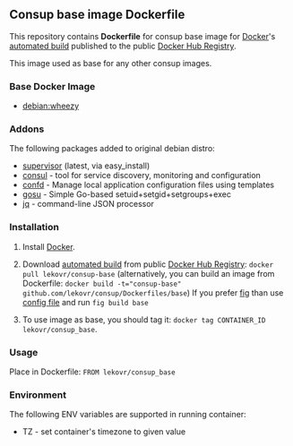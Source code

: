 ## Consup base image Dockerfile

This repository contains **Dockerfile** for consup base image
for [Docker](https://www.docker.com/)'s [automated build](https://registry.hub.docker.com/u/lekovr/consup-base/) 
published to the public [Docker Hub Registry](https://registry.hub.docker.com/).

This image used as base for any other consup images.

### Base Docker Image

* [debian:wheezy](https://registry.hub.docker.com/_/debian/)

### Addons

The following packages added to original debian distro:

* [supervisor](http://supervisord.org/) (latest, via easy_install)
* [consul](https://www.consul.io/) - tool for service discovery, monitoring and configuration
* [confd](https://github.com/kelseyhightower/confd) - Manage local application configuration files using templates
* [gosu](https://github.com/tianon/gosu) - Simple Go-based setuid+setgid+setgroups+exec
* [jq](http://stedolan.github.io/jq) - command-line JSON processor

### Installation

1. Install [Docker](https://www.docker.com/).

2. Download [automated build](https://registry.hub.docker.com/u/lekovr/consup-base/) from public
 [Docker Hub Registry](https://registry.hub.docker.com/): `docker pull lekovr/consup-base`
   (alternatively, you can build an image from Dockerfile: `docker build -t="consup-base" github.com/lekovr/consup/Dockerfiles/base`)
   If you prefer [fig](http://www.fig.sh) than use [config file](https://github.com/LeKovr/consup/fig.yml) and run `fig build base`

3. To use image as base, you should tag it: `docker tag CONTAINER_ID lekovr/consup_base`.

### Usage

Place in Dockerfile: `FROM lekovr/consup_base`

### Environment

The following ENV variables are supported in running container:

* TZ - set container's timezone to given value
